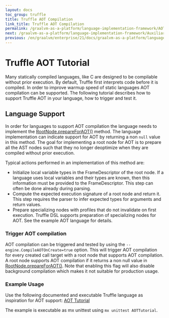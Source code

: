 ```yaml
---
layout: docs
toc_group: truffle
title: Truffle AOT Compilation
link_title: Truffle AOT Compilation
permalink: /graalvm-as-a-platform/language-implementation-framework/AOT/
next: /graalvm-as-a-platform/language-implementation-framework/AuxiliaryEngineCachingEnterprise/
previous: /en/graalvm/enterprise/21/docs/graalvm-as-a-platform/language-implementation-framework/AOTOverview/
---
```

# Truffle AOT Tutorial

Many statically compiled languages, like C are designed to be compilable without prior execution.
By default, Truffle first interprets code before it is compiled.
In order to improve warmup speed of static languages AOT compilation can be supported.
The following tutorial describes how to support Truffle AOT in your language, how to trigger and test it.

## Language Support

In order for languages to support AOT compilation the language needs to implement the [RootNode.prepareForAOT()](https://www.graalvm.org/truffle/javadoc/com/oracle/truffle/api/nodes/RootNode.html#prepareForAOT--) method.
The language implementation can indicate support for AOT by returning a non `null` value in this method.
The goal for implementing a root node for AOT is to prepare all the AST nodes such that they no longer deoptimize when they are compiled without prior execution.

Typical actions performed in an implementation of this method are:

* Initialize local variable types in the FrameDescriptor of the root node. If a language uses local variables and their types are known, then this information must be provided to the FrameDescriptor. This step can often be done already during parsing.
* Compute the expected execution signature of a root node and return it. This step requires the parser to infer expected types
for arguments and return values.
* Prepare specializing nodes with profiles that do not invalidate on first execution. Truffle DSL supports preparation of specializing nodes for AOT. See the example AOT language for details.

### Trigger AOT compilation

AOT compilation can be triggered and tested by using the `--engine.CompileAOTOnCreate=true` option.
This will trigger AOT compilation for every created call target with a root node that supports AOT compilation.
A root node supports AOT compilation if it returns a non null value in [RootNode.prepareForAOT()](https://www.graalvm.org/truffle/javadoc/com/oracle/truffle/api/nodes/RootNode.html#prepareForAOT--).
Note that enabling this flag will also disable background compilation which makes it not suitable for production usage.

### Example Usage

Use the following documented and executable Truffle language as inspiration for AOT support:
[AOT Tutorial](https://github.com/oracle/graal/blob/master/truffle/src/com.oracle.truffle.api.dsl.test/src/com/oracle/truffle/api/dsl/test/examples/AOTTutorial.java)

The example is executable as mx unittest using `mx unittest AOTTutorial`.
